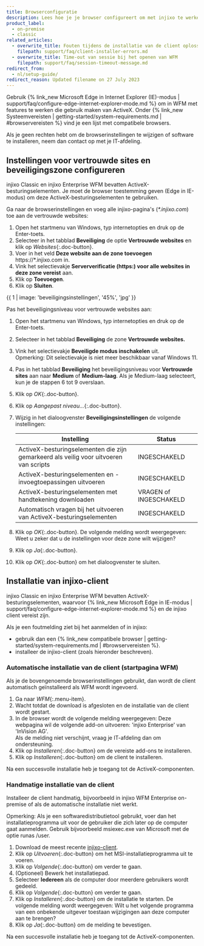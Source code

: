 ```yaml
---
title: Browserconfiguratie
description: Lees hoe je je browser configureert om met injixo te werken.
product_label:
  - on-premise
  - classic
related_articles:
  - overwrite_title: Fouten tijdens de installatie van de client oplossen
    filepath: support/faq/client-installer-errors.md
  - overwrite_title: Time-out van sessie bij het openen van WFM
    filepath: support/faq/session-timeout-message.md
redirect_from:
  - nl/setup-guide/
redirect_reason: Updated filename on 27 July 2023
---
```


Gebruik {% link_new Microsoft Edge in Internet Explorer (IE)-modus | support/faq/configure-edge-internet-explorer-mode.md %} om in WFM met features te werken die gebruik maken van ActiveX. Onder {% link_new Systeemvereisten | getting-started/system-requirements.md | #browservereisten %} vind je een lijst met compatibele browsers.

Als je geen rechten hebt om de browserinstellingen te wijzigen of software te installeren, neem dan contact op met je IT-afdeling.

## Instellingen voor vertrouwde sites en beveiligingszone configureren

injixo Classic en injixo Enterprise WFM bevatten ActiveX-besturingselementen. Je moet de browser toestemming geven (Edge in IE-modus) om deze ActiveX-besturingselementen te gebruiken.

Ga naar de browserinstellingen en voeg alle injixo-pagina's (_*.injixo.com_) toe aan de vertrouwde websites:

1. Open het startmenu van Windows, typ internetopties en druk op de Enter-toets.
2. Selecteer in het tabblad **Beveiliging** de optie **Vertrouwde websites** en klik op _Websites_{:.doc-button}.
3. Voer in het veld **Deze website aan de zone toevoegen** https://\*.injixo.com in.
4. Vink het selectievakje **Serververificatie (https:) voor alle websites in deze zone vereist** aan.
5. Klik op **Toevoegen**.
6. Klik op **Sluiten**.

{{ 1 | image: 'beveiligingsinstellingen', '45%', 'jpg' }}

Pas het beveiligingsniveau voor vertrouwde websites aan:

1. Open het startmenu van Windows, typ internetopties en druk op de Enter-toets.
2. Selecteer in het tabblad **Beveiliging** de zone **Vertrouwde websites.**
3. Vink het selectievakje **Beveiligde modus inschakelen** uit.  
   Opmerking: Dit selectievakje is niet meer beschikbaar vanaf Windows 11.
4. Pas in het tabblad **Beveiliging** het beveiligingsniveau voor **Vertrouwde sites** aan naar **Medium** of **Medium-laag**. Als je Medium-laag selecteert, kun je de stappen 6 tot 9 overslaan.
5. Klik op _OK_{:.doc-button}.
6. Klik op _Aangepast niveau..._{:.doc-button}.
7. Wijzig in het dialoogvenster **Beveiligingsinstellingen** de volgende instellingen:

   | Instelling                                           | Status             |
   | ------------------------------------------------- | ----------------- |
   | ActiveX-besturingselementen die zijn gemarkeerd als veilig voor uitvoeren van scripts | INGESCHAKELD           |
   | ActiveX-besturingselementen en -invoegtoepassingen uitvoeren                  | INGESCHAKELD           |
   | ActiveX-besturingselementen met handtekening downloaden                  | VRAGEN of INGESCHAKELD |
   | Automatisch vragen bij het uitvoeren van ActiveX-besturingselementen          | INGESCHAKELD           |

8. Klik op _OK_{:.doc-button}.
   De volgende melding wordt weergegeven: Weet u zeker dat u de instellingen voor deze zone wilt wijzigen?
9. Klik op _Ja_{:.doc-button}.
10. Klik op _OK_{:.doc-button} om het dialoogvenster te sluiten.

## Installatie van injixo-client

injixo Classic en injixo Enterprise WFM bevatten ActiveX-besturingselementen, waarvoor {% link_new Microsoft Edge in IE-modus | support/faq/configure-edge-internet-explorer-mode.md %} en de injixo client vereist zijn.

Als je een foutmelding ziet bij het aanmelden of in injixo:

- gebruik dan een {% link_new compatibele browser | getting-started/system-requirements.md | #browservereisten %}.
- installeer de injixo-client (zoals hieronder beschreven).

### Automatische installatie van de client (startpagina WFM)

Als je de bovengenoemde browserinstellingen gebruikt, dan wordt de client automatisch geïnstalleerd als WFM wordt ingevoerd.

1. Ga naar _WFM_{:.menu-item}.
2. Wacht totdat de download is afgesloten en de installatie van de client wordt gestart.
3. In de browser wordt de volgende melding weergegeven: Deze webpagina wil de volgende add-on uitvoeren: 'injixo Enterprise' van 'InVision AG'.<br>Als de melding niet verschijnt, vraag je IT-afdeling dan om ondersteuning.
4. Klik op _Installeren_{:.doc-button} om de vereiste add-ons te installeren.
5. Klik op _Installeren_{:.doc-button} om de client te installeren.

Na een succesvolle installatie heb je toegang tot de ActiveX-componenten.

### Handmatige installatie van de client

Installeer de client handmatig, bijvoorbeeld in injixo WFM Enterprise on-premise of als de automatische installatie niet werkt.

Opmerking: Als je een softwaredistributietool gebruikt, voer dan het installatieprogramma uit voor de gebruiker die zich later op de computer gaat aanmelden. Gebruik bijvoorbeeld msiexec.exe van Microsoft met de optie runas /user.

1. Download de meest recente [injixo-client](https://downloads.injixo.com/en#client-components).
2. Klik op _Uitvoeren_{:.doc-button} om het MSI-installatieprogramma uit te voeren.
3. Klik op _Volgende_{:.doc-button} om verder te gaan.
4. (Optioneel) Bewerk het installatiepad.
5. Selecteer **Iedereen** als de computer door meerdere gebruikers wordt gedeeld.
6. Klik op _Volgende_{:.doc-button} om verder te gaan.
7. Klik op _Installeren_{:.doc-button} om de installatie te starten.
   De volgende melding wordt weergegeven: Wilt u het volgende programma van een onbekende uitgever toestaan wijzigingen aan deze computer aan te brengen?
8. Klik op _Ja_{:.doc-button} om de melding te bevestigen.

Na een succesvolle installatie heb je toegang tot de ActiveX-componenten.
